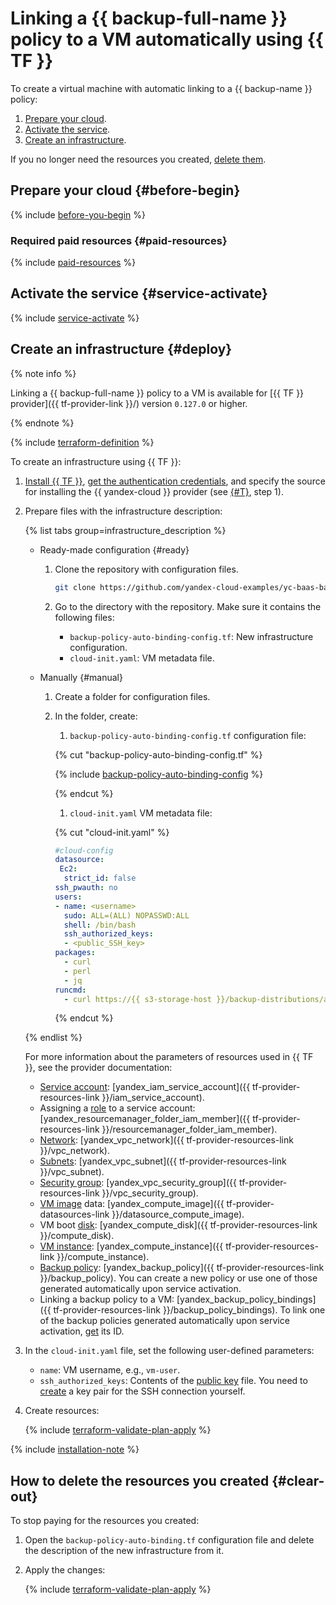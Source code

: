 # Linking a {{ backup-full-name }} policy to a VM automatically using {{ TF }}


To create a virtual machine with automatic linking to a {{ backup-name }} policy:

1. [Prepare your cloud](#before-begin).
1. [Activate the service](#service-activate).
1. [Create an infrastructure](#deploy).

If you no longer need the resources you created, [delete them](#clear-out).

## Prepare your cloud {#before-begin}

{% include [before-you-begin](../_tutorials_includes/before-you-begin.md) %}

### Required paid resources {#paid-resources}

{% include [paid-resources](../_tutorials_includes/vm-with-backup-policy/paid-resources.md) %}

## Activate the service {#service-activate}

{% include [service-activate](../_tutorials_includes/vm-with-backup-policy/service-activate.md) %}

## Create an infrastructure {#deploy}

{% note info %}

Linking a {{ backup-full-name }} policy to a VM is available for [{{ TF }} provider]({{ tf-provider-link }}/) version `0.127.0` or higher.

{% endnote %}

{% include [terraform-definition](../_tutorials_includes/terraform-definition.md) %}

To create an infrastructure using {{ TF }}:

1. [Install {{ TF }}](../../tutorials/infrastructure-management/terraform-quickstart.md#install-terraform), [get the authentication credentials](../../tutorials/infrastructure-management/terraform-quickstart.md#get-credentials), and specify the source for installing the {{ yandex-cloud }} provider (see [{#T}](../../tutorials/infrastructure-management/terraform-quickstart.md#configure-provider), step 1).
1. Prepare files with the infrastructure description:

    {% list tabs group=infrastructure_description %}

    - Ready-made configuration {#ready}

      1. Clone the repository with configuration files.

          ```bash
          git clone https://github.com/yandex-cloud-examples/yc-baas-backup-policy-auto-binding
          ```

      1. Go to the directory with the repository. Make sure it contains the following files:

          * `backup-policy-auto-binding-config.tf`: New infrastructure configuration.
          * `cloud-init.yaml`: VM metadata file.

    - Manually {#manual}

      1. Create a folder for configuration files.
      1. In the folder, create:

          1. `backup-policy-auto-binding-config.tf` configuration file:

            {% cut "backup-policy-auto-binding-config.tf" %}

            {% include [backup-policy-auto-binding-config](../../_includes/backup/backup-policy-auto-binding-config.md) %}

            {% endcut %}

          1. `cloud-init.yaml` VM metadata file:

            {% cut "cloud-init.yaml" %}

            ```yaml
            #cloud-config
            datasource:
             Ec2:
              strict_id: false
            ssh_pwauth: no
            users:
            - name: <username>
              sudo: ALL=(ALL) NOPASSWD:ALL
              shell: /bin/bash
              ssh_authorized_keys:
              - <public_SSH_key>
            packages:
              - curl
              - perl
              - jq
            runcmd:
              - curl https://{{ s3-storage-host }}/backup-distributions/agent_installer.sh | sudo bash
            ```

            {% endcut %}

    {% endlist %}

    For more information about the parameters of resources used in {{ TF }}, see the provider documentation:

    * [Service account](../../iam/concepts/users/service-accounts.md): [yandex_iam_service_account]({{ tf-provider-resources-link }}/iam_service_account).
    * Assigning a [role](../../iam/concepts/access-control/roles.md) to a service account: [yandex_resourcemanager_folder_iam_member]({{ tf-provider-resources-link }}/resourcemanager_folder_iam_member).
    * [Network](../../vpc/concepts/network.md#network): [yandex_vpc_network]({{ tf-provider-resources-link }}/vpc_network).
    * [Subnets](../../vpc/concepts/network.md#subnet): [yandex_vpc_subnet]({{ tf-provider-resources-link }}/vpc_subnet).
    * [Security group](../../vpc/concepts/security-groups.md): [yandex_vpc_security_group]({{ tf-provider-resources-link }}/vpc_security_group).
    * [VM image](../../compute/concepts/image.md) data: [yandex_compute_image]({{ tf-provider-datasources-link }}/datasource_compute_image).
    * VM boot [disk](../../compute/concepts/disk.md): [yandex_compute_disk]({{ tf-provider-resources-link }}/compute_disk).
    * [VM instance](../../compute/concepts/vm.md): [yandex_compute_instance]({{ tf-provider-resources-link }}/compute_instance).
    * [Backup policy](../../backup/concepts/policy.md): [yandex_backup_policy]({{ tf-provider-resources-link }}/backup_policy). You can create a new policy or use one of those generated automatically upon service activation.
    * Linking a backup policy to a VM: [yandex_backup_policy_bindings]({{ tf-provider-resources-link }}/backup_policy_bindings). To link one of the backup policies generated automatically upon service activation, [get](../../backup/operations/policy-vm/get-info.md) its ID.

1. In the `cloud-init.yaml` file, set the following user-defined parameters:

    * `name`: VM username, e.g., `vm-user`.
    * `ssh_authorized_keys`: Contents of the [public key](../../compute/operations/vm-connect/ssh.md#creating-ssh-keys) file. You need to [create](../../compute/operations/vm-connect/ssh.md#creating-ssh-keys) a key pair for the SSH connection yourself.

1. Create resources:

    {% include [terraform-validate-plan-apply](../_tutorials_includes/terraform-validate-plan-apply.md) %}

{% include [installation-note](../_tutorials_includes/vm-with-backup-policy/installation-note.md) %}

## How to delete the resources you created {#clear-out}

To stop paying for the resources you created:

1. Open the `backup-policy-auto-binding.tf` configuration file and delete the description of the new infrastructure from it.
1. Apply the changes:

    {% include [terraform-validate-plan-apply](../_tutorials_includes/terraform-validate-plan-apply.md) %}